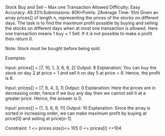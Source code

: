 Stock Buy and Sell – Max one Transaction Allowed
Difficulty: Easy Accuracy: 49.33%Submissions: 80K+Points: 2Average Time: 10m
Given an array prices[] of length n, representing the prices of the stocks on different days. The task is to find the maximum profit possible by buying and selling the stocks on different days when at most one transaction is allowed. Here one transaction means 1 buy + 1 Sell. If it is not possible to make a profit then return 0.

Note: Stock must be bought before being sold.

Examples:

Input: prices[] = [7, 10, 1, 3, 6, 9, 2]
Output: 8
Explanation: You can buy the stock on day 2 at price = 1 and sell it on day 5 at price = 9. Hence, the profit is 8.

Input: prices[] = [7, 6, 4, 3, 1]
Output: 0 
Explanation: Here the prices are in decreasing order, hence if we buy any day then we cannot sell it at a greater price. Hence, the answer is 0.

Input: prices[] = [1, 3, 6, 9, 11]
Output: 10
Explanation: Since the array is sorted in increasing order, we can make maximum profit by buying at price[0] and selling at price[n-1].

Constraint:
1 <= prices.size()<= 105
0 <= prices[i] <=104

